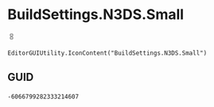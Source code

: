# BuildSettings.N3DS.Small
![](/img/BuildSettings.N3DS.Small.png)

``` CSharp
EditorGUIUtility.IconContent("BuildSettings.N3DS.Small")
```
## GUID
```
-6066799282333214607
```
